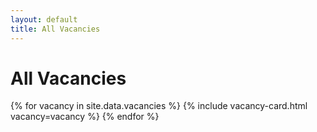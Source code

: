 ```yaml
---
layout: default
title: All Vacancies
---
```


# All Vacancies

<div class="vacancy-list">
  {% for vacancy in site.data.vacancies %}
    {% include vacancy-card.html vacancy=vacancy %}
  {% endfor %}
</div>